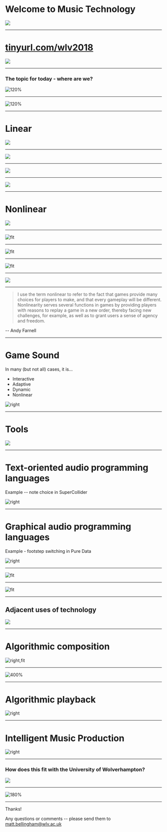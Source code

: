 # Welcome to **Music Technology**

![](https://www.wlv.ac.uk/media/departments/faculty-of-arts/images/performing-arts/Mixing-desk.jpg)

----

# [tinyurl.com/wlv2018](https://tinyurl.com/wlv2018)

![](https://www.wlv.ac.uk/media/departments/faculty-of-arts/images/performing-arts/Mixing-desk.jpg)

---


### The topic for today - where are we?

![120%](images/venn.png)

---

![120%](images/venn.png)

---

# Linear

![](https://upload.wikimedia.org/wikipedia/commons/d/d4/Vinyl_groove_macro.jpg)

---

![](https://upload.wikimedia.org/wikipedia/commons/d/d4/Vinyl_groove_macro.jpg)

---

![](https://youtu.be/laIvjmdM0Ww)

---

![](https://images.techhive.com/images/article/2017/02/6-gotta-know-spotify-tips-for-ios-and-android-offline-radio-for-ios_1-100708856-orig.jpg)

---

# Nonlinear

![](http://musicappblog.com/wp-content/uploads/2014/11/noatikl-main-screen.jpg)

---

![fit](http://abjad.mbrsi.org/_images/mozart-tables.png)

---

![fit](http://destination-out.com/media/images/mosaic-braxton.jpg)

---

![fit](https://www.leoweekly.com/wp-content/uploads/2015/11/Music_preview_InC.jpg)

---

![](https://o.aolcdn.com/images/dims?quality=85&image_uri=http%3A%2F%2Fo.aolcdn.com%2Fhss%2Fstorage%2Fmidas%2F8ea82e7794d62e898e341a063b9cc374%2F206704027%2Fred-dead-redemption-2.jpg&client=amp-blogside-v2&signature=3cbd9d829e113c0aab8f2d2ea702ac941061cfda)

---

> I use the term nonlinear to refer to the fact that games provide many choices for players to make, and that every gameplay will be different. Nonlinearity serves several functions in games by providing players with reasons to replay a game in a new order, thereby facing new challenges, for example, as well as to grant users a sense of agency and freedom.

-- Andy Farnell

---

# Game Sound

In many (but not all) cases, it is...

* Interactive
* Adaptive
* Dynamic
* Nonlinear

![right](https://wi-images.condecdn.net/image/jJ2q9WxZERM/crop/1440/0.5235602094240838/f/hard-mode-1.jpg)

---

# Tools

![](https://upload.wikimedia.org/wikipedia/commons/c/cd/PureData-Harvie-Examples.png)

---

# Text-oriented audio programming languages

Example -- note choice in SuperCollider

![right](https://i.ytimg.com/vi/9bc2buq9c2k/maxresdefault.jpg)

---

# Graphical audio programming languages

Example - footstep switching in Pure Data

![right](https://upload.wikimedia.org/wikipedia/commons/c/cd/PureData-Harvie-Examples.png)

---

![fit](images/freesound.png)

----

![fit](images/logic.png)

---

## Adjacent uses of technology

![](https://9to5mac.com/wp-content/uploads/sites/6/2018/02/chromaverb-logic-pros-hero.png?w=1600)

---

# Algorithmic composition

![right,fit](https://upload.wikimedia.org/wikipedia/commons/thumb/2/2b/Markovkate_01.svg/1024px-Markovkate_01.svg.png)

---

![400%](images/s4.png)

---

# Algorithmic playback

![right](https://cnet4.cbsistatic.com/img/D96EvMw5aIGTh5KF7GHCRToT8X4=/2015/06/12/2faa0cb9-1d63-49ac-9fac-999e645d9122/tempo-music.jpg)

---

# Intelligent Music Production

![right](https://intelligentsoundengineering.files.wordpress.com/2018/06/cross-adaptive-architecture.jpg?w=776)

----

### How does this fit with the University of Wolverhampton?

![](https://www.wlv.ac.uk/media/departments/faculty-of-arts/images/performing-arts/Mixing-desk.jpg)

---

![180%](images/fourareas.png)

---

Thanks!

Any questions or comments -- please send them to <matt.bellingham@wlv.ac.uk>